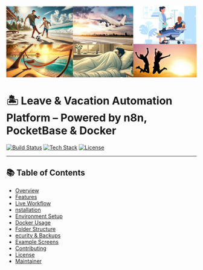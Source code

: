 ![Leave Automation Banner](banner-leave-automation.png)

# 🏝️ Leave & Vacation Automation Platform – Powered by n8n, PocketBase & Docker

[![Build Status](https://img.shields.io/badge/Live-Demo-Pending-lightgray?style=flat-square)](#)
[![Tech Stack](https://img.shields.io/badge/Stack-n8n%20%2B%20PocketBase%20%2B%20Docker-blueviolet?style=flat-square)](#)
[![License](https://img.shields.io/badge/License-MIT-yellow?style=flat-square)](#)

---

## 📚 Table of Contents

- [Overview](#-overview)
- [Features](#-features)
- [Live Workflow](#-live-workflow)
- [nstallation](#️-installation)
- [Environment Setup](#-environment-setup)
- [Docker Usage](#-docker-usage)
- [Folder Structure](#-folder-structure)
- [ecurity & Backups](#-security--backups)
- [Example Screens](#-example-screens)
- [Contributing](#-contributing)
- [License](#-license)
- [Maintainer](#-maintainer)

